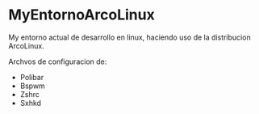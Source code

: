 # MyEntornoArcoLinux
My entorno actual de desarrollo en linux, haciendo uso de la distribucion ArcoLinux.

Archvos de configuracion de:
- Polibar
- Bspwm
- Zshrc
- Sxhkd


